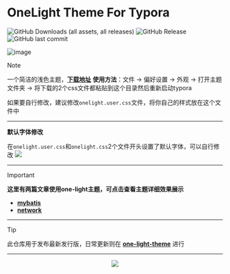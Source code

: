 # OneLight Theme For Typora
![GitHub Downloads (all assets, all releases)](https://img.shields.io/github/downloads/caolib/typora-onelight-theme/total?labelColor=white&color=blue)
![GitHub Release](https://img.shields.io/github/v/release/caolib/typora-onelight-theme?labelColor=blue&color=red)
![GitHub last commit](https://img.shields.io/github/last-commit/caolib/typora-onelight-theme?labelColor=white&color=blue)


![image](https://github.com/user-attachments/assets/d56a5c27-7b81-45f9-84cb-8b91df92eba9)

> [!note]
> 一个简洁的浅色主题，**[下载地址](https://github.com/caolib/theme.typora.io/releases)**
> **使用方法**：文件 → 偏好设置 → 外观 → 打开主题文件夹 → 将下载的2个css文件都粘贴到这个目录然后重新启动typora
> 
> 如果要自行修改，建议修改`onelight.user.css`文件，将你自己的样式放在这个文件中
>
> ---
> 
> **默认字体修改**
> 
> 在`onelight.user.css`和`onelight.css`2个文件开头设置了默认字体，可以自行修改
> ![](https://github.com/user-attachments/assets/ab75260f-cff0-43b7-b8e5-dfea38e8525c)


---

> [!important]
> **这里有两篇文章使用one-light主题，可点击查看主题详细效果展示**
> - **[mybatis](https://htmlpreview.github.io/?https://github.com/caolib/note/blob/master/mb.html)**
> - **[network](https://htmlpreview.github.io/?https://github.com/caolib/note/blob/master/network.html)**

---

> [!tip]
> 此仓库用于发布最新发行版，日常更新则在 [**one-light-theme**](https://github.com/caolib/one-light-theme) 进行

---

<div align=center>
  <img src="https://counter.seku.su/cmoe?name=caolib&theme=r34"/>
</div>
